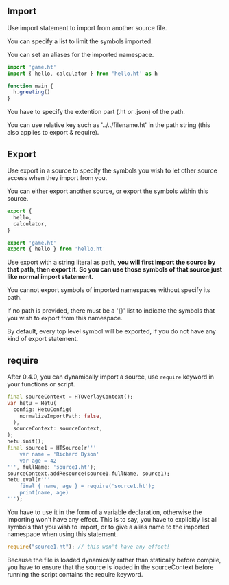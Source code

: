 ## Import

Use import statement to import from another source file.

You can specify a list to limit the symbols imported.

You can set an aliases for the imported namespace.

```javascript
import 'game.ht'
import { hello, calculator } from 'hello.ht' as h

function main {
  h.greeting()
}
```

You have to specify the extention part (.ht or .json) of the path.

You can use relative key such as '../../filename.ht' in the path string (this also applies to export & require).

## Export

Use export in a source to specify the symbols you wish to let other source access when they import from you.

You can either export another source, or export the symbols within this source.

```javascript
export {
  hello,
  calculator,
}

export 'game.ht'
export { hello } from 'hello.ht'
```

Use export with a string literal as path, **you will first import the source by that path, then export it. So you can use those symbols of that source just like normal import statement.**

You cannot export symbols of imported namespaces without specify its path.

If no path is provided, there must be a '{}' list to indicate the symbols that you wish to export from this namespace.

By default, every top level symbol will be exported, if you do not have any kind of export statement.

## require

After 0.4.0, you can dynamically import a source, use `require` keyword in your functions or script.

```dart
final sourceContext = HTOverlayContext();
var hetu = Hetu(
  config: HetuConfig(
    normalizeImportPath: false,
  ),
  sourceContext: sourceContext,
);
hetu.init();
final source1 = HTSource(r'''
    var name = 'Richard Byson'
    var age = 42
''', fullName: 'source1.ht');
sourceContext.addResource(source1.fullName, source1);
hetu.eval(r'''
    final { name, age } = require('source1.ht');
    print(name, age)
''');
```

You have to use it in the form of a variable declaration, otherwise the importing won't have any effect. This is to say, you have to explicitly list all symbols that you wish to import, or to give a alias name to the imported namespace when using this statement.

```javascript
require("source1.ht"); // this won't have any effect!
```

Because the file is loaded dynamically rather than statically before compile, you have to ensure that the source is loaded in the sourceContext before running the script contains the require keyword.
